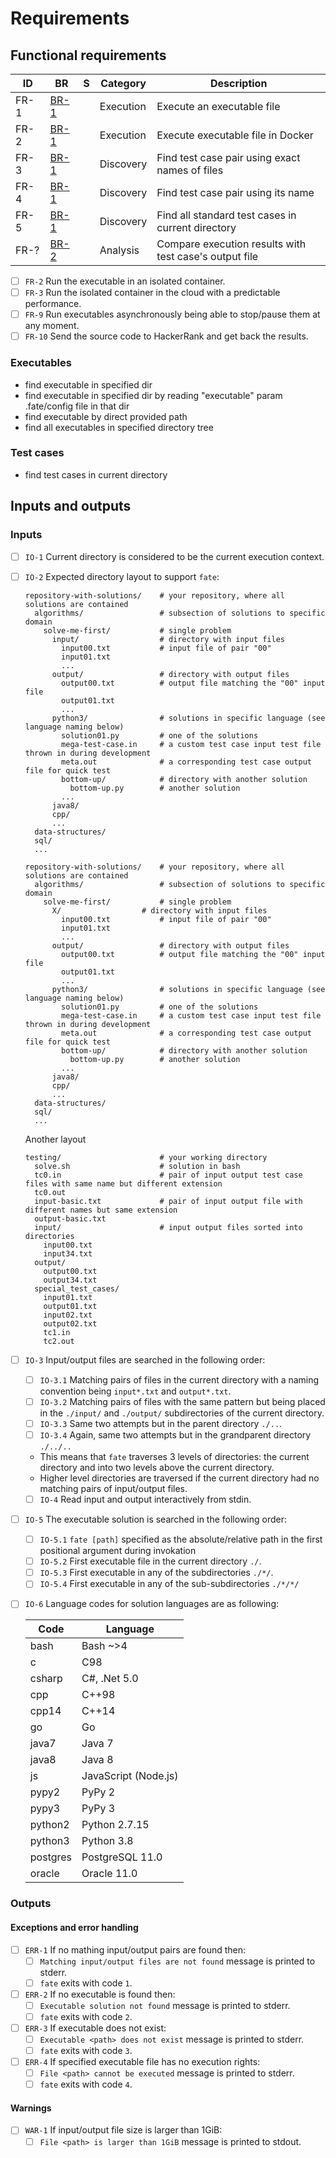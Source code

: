 # Requirements


## Functional requirements

| ID | BR | S | Category | Description |
| -- | -- | ------ | -------- | ----------- |
| <a name="fr-1"></a>FR-1 | <a href="#br-1">BR-1</a> |  | Execution | Execute an executable file |
| <a name="fr-2"></a>FR-2 | <a href="#br-1">BR-1</a> |  | Execution | Execute executable file in Docker |
| <a name="fr-3"></a>FR-3 | <a href="#br-1">BR-1</a> |  | Discovery | Find test case pair using exact names of files |
| <a name="fr-4"></a>FR-4 | <a href="#br-1">BR-1</a> |  | Discovery | Find test case pair using its name |
| <a name="fr-5"></a>FR-5 | <a href="#br-1">BR-1</a> |  | Discovery | Find all standard test cases in current directory
| <a name="fr-?"></a>FR-? | <a href="#br-2">BR-2</a> |  | Analysis  | Compare execution results with test case's output file |


- [ ] `FR-2` Run the executable in an isolated container.
- [ ] `FR-3` Run the isolated container in the cloud with a predictable performance.
- [ ] `FR-9` Run executables asynchronously being able to stop/pause them at any moment.
- [ ] `FR-10` Send the source code to HackerRank and get back the results.

### Executables
- find executable in specified dir
- find executable in specified dir by reading "executable" param .fate/config file in that dir
- find executable by direct provided path
- find all executables in specified directory tree

### Test cases
- find test cases in current directory

## Inputs and outputs

### Inputs

- [ ] `IO-1` Current directory is considered to be the current execution context.
- [ ] `IO-2` Expected directory layout to support `fate`:

  ```shell
  repository-with-solutions/    # your repository, where all solutions are contained
    algorithms/                 # subsection of solutions to specific domain
      solve-me-first/           # single problem
        input/                  # directory with input files
          input00.txt           # input file of pair "00"
          input01.txt
          ...
        output/                 # directory with output files
          output00.txt          # output file matching the "00" input file
          output01.txt
          ...
        python3/                # solutions in specific language (see language naming below)
          solution01.py         # one of the solutions
          mega-test-case.in     # a custom test case input test file thrown in during development
          meta.out              # a corresponding test case output file for quick test
          bottom-up/            # directory with another solution
            bottom-up.py        # another solution
          ...
        java8/
        cpp/
        ...
    data-structures/
    sql/
    ...
  ```

  ```shell
  repository-with-solutions/    # your repository, where all solutions are contained
    algorithms/                 # subsection of solutions to specific domain
      solve-me-first/           # single problem
        X/                  # directory with input files
          input00.txt           # input file of pair "00"
          input01.txt
          ...
        output/                 # directory with output files
          output00.txt          # output file matching the "00" input file
          output01.txt
          ...
        python3/                # solutions in specific language (see language naming below)
          solution01.py         # one of the solutions
          mega-test-case.in     # a custom test case input test file thrown in during development
          meta.out              # a corresponding test case output file for quick test
          bottom-up/            # directory with another solution
            bottom-up.py        # another solution
          ...
        java8/
        cpp/
        ...
    data-structures/
    sql/
    ...
  ```

  Another layout

  ```shell
  testing/                      # your working directory
    solve.sh                    # solution in bash
    tc0.in                      # pair of input output test case files with same name but different extension
    tc0.out
    input-basic.txt             # pair of input output file with different names but same extension
    output-basic.txt
    input/                      # input output files sorted into directories
      input00.txt
      input34.txt
    output/
      output00.txt
      output34.txt
    special_test_cases/
      input01.txt
      output01.txt
      input02.txt
      output02.txt
      tc1.in
      tc2.out
  ```

- [ ] `IO-3` Input/output files are searched in the following order:
  - [ ] `IO-3.1` Matching pairs of files in the current directory with a naming convention being `input*.txt` and `output*.txt`.
  - [ ] `IO-3.2` Matching pairs of files with the same pattern but being placed in the `./input/` and `./output/` subdirectories of the current directory.
  - [ ] `IO-3.3` Same two attempts but in the parent directory `./..`.
  - [ ] `IO-3.4` Again, same two attempts but in the grandparent directory `./../..`
  - This means that `fate` traverses 3 levels of directories: the current directory and into two levels above the current directory.
  - Higher level directories are traversed if the current directory had no matching pairs of input/output files.
  - [ ] `IO-4` Read input and output interactively from stdin.
- [ ] `IO-5` The executable solution is searched in the following order:
  - [ ] `IO-5.1` `fate [path]` specified as the absolute/relative path in the first positional argument during invokation
  - [ ] `IO-5.2` First executable file in the current directory `./`.
  - [ ] `IO-5.3` First executable in any of the subdirectories `./*/`.
  - [ ] `IO-5.4` First executable in any of the sub-subdirectories `./*/*/`
- [ ] `IO-6` Language codes for solution languages are as following:

  | Code     | Language                  |
  | -------- | ------------------------- |
  | bash     | Bash ~>4                  |
  | c        | C98                       |
  | csharp   | C#, .Net 5.0              |
  | cpp      | C++98                     |
  | cpp14    | C++14                     |
  | go       | Go                        |
  | java7    | Java 7                    |
  | java8    | Java 8                    |
  | js       | JavaScript (Node.js)      |
  | pypy2    | PyPy 2                    |
  | pypy3    | PyPy 3                    |
  | python2  | Python 2.7.15             |
  | python3  | Python 3.8                |
  | postgres | PostgreSQL 11.0           |
  | oracle   | Oracle 11.0               |

### Outputs

#### Exceptions and error handling

- [ ] `ERR-1` If no mathing input/output pairs are found then:
  - [ ] `Matching input/output files are not found` message is printed to stderr.
  - [ ] `fate` exits with code `1`.
- [ ] `ERR-2` If no executable is found then:
  - [ ] `Executable solution not found` message is printed to stderr.
  - [ ] `fate` exits with code `2`.
- [ ] `ERR-3` If executable does not exist:
  - [ ] `Executable <path> does not exist` message is printed to stderr.
  - [ ] `fate` exits with code `3`.
- [ ] `ERR-4` If specified executable file has no execution rights:
  - [ ] `File <path> cannot be executed` message is printed to stderr.
  - [ ] `fate` exits with code `4`.

#### Warnings

- [ ] `WAR-1` If input/output file size is larger than 1GiB:
  - [ ] `File <path> is larger than 1GiB` message is printed to stdout.
